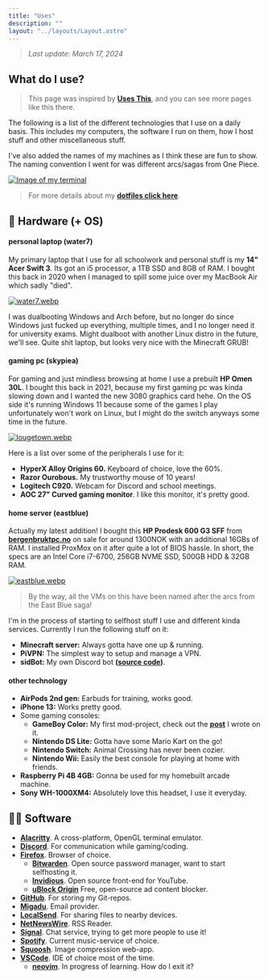 ```yaml
---
title: "Uses"
description: ""
layout: "../layouts/Layout.astro"
---
```


> *Last update: March 17, 2024*

## What do I use?
> This page was inspired by [**Uses This**](https://usesthis.com/), and you can see more pages like this there.

The following is a list of the  different technologies that I use on a daily basis. This includes my computers, the software I run on them, how I host stuff and other miscellaneous stuff. 

I've also added the names of my machines as I think these are fun to show. The naming convention I went for was different arcs/sagas from One Piece.

[![Image of my terminal](/img/term.webp)](/img/term.webp)

> For more details about my [**dotfiles click here**](https://github.com/SindreKjelsrud/dotfiles).

## 🐧 Hardware (+ OS)

#### personal laptop (water7)

My primary laptop that I use for all schoolwork and personal stuff is my **14" Acer Swift 3**. Its got an i5 processor, a 1TB SSD and 8GB of RAM. I bought this back in 2020 when I managed to spill some juice over my MacBook Air which sadly "died".

[![water7.webp](/img/water7.webp)](/img/water7.webp)

I was dualbooting Windows and Arch before, but no longer do since Windows just fucked up everything, multiple times, and I no longer need it for university exams. Might dualboot with another Linux distro in the future, we'll see. Quite shit laptop, but looks very nice with the Minecraft GRUB! 

#### gaming pc (skypiea)

For gaming and just mindless browsing at home I use a prebuilt **HP Omen 30L**. I bought this back in 2021, because my first gaming pc was kinda slowing down and I wanted the new 3080 graphics card hehe.  On the OS side it's running Windows 11 because some of the games I play unfortunately won't work on Linux, but I might do the switch anyways some time in the future.

[![lougetown.webp](/img/lougetown.webp)](/img/lougetown.webp)

Here is a list over some of the peripherals I use for it:

- **HyperX Alloy Origins 60.** Keyboard of choice, love the 60%.
- **Razor Ourobous.** My trustworthy mouse of 10 years!
- **Logitech C920.** Webcam for Discord and school meetings.
- **AOC 27" Curved gaming monitor**. I like this monitor, it's pretty good.

#### home server (eastblue)

Actually my latest addition! I bought this **HP Prodesk 600 G3 SFF** from [**bergenbruktpc.no**](https://bergenbruktpc.no/) on sale for around 1300NOK with an additional 16GBs of RAM. I installed ProxMox on it after quite a lot of BIOS hassle.  In short, the specs are an Intel Core i7-6700, 256GB NVME SSD, 500GB HDD & 32GB RAM.

[![eastblue.webp](/img/eastblue.webp)](/img/eastblue.webp)

> By the way, all the VMs on this have been named after the arcs from the East Blue saga!

I'm in the process of starting to selfhost stuff I use and different kinda services. Currently I run the following stuff on it:

- **Minecraft server:** Always gotta have one up & running. 
- **PiVPN:** The simplest way to setup and manage a VPN.
- **sidBot:** My own Discord bot **([source code](https://github.com/SindreKjelsrud/sidBot))**.

#### other technology

- **AirPods 2nd gen:** Earbuds for training, works good.
- **iPhone 13:** Works pretty good.
- Some gaming consoles:
    - **GameBoy Color:** My first mod-project, check out the [**post**](/blog/breathing-new-life-into-my-old-gameboy-color/) I wrote on it.
    - **Nintendo DS Lite:** Gotta have some Mario Kart on the go!
    - **Nintendo Switch:** Animal Crossing has never been cozier.
    - **Nintendo Wii:** Easily the best console for playing at home with friends.
- **Raspberry Pi 4B 4GB:** Gonna be used for my homebuilt arcade machine.
- **Sony WH-1000XM4:** Absolutely love this headset, I use it everyday.

## 🧑‍💻 Software

- [**Alacritty**](https://github.com/alacritty/alacritty). A cross-platform, OpenGL terminal emulator. 
- [**Discord**](https://discord.com/). For communication while gaming/coding.
- [**Firefox**](https://www.mozilla.org/en-US/firefox/new/). Browser of choice.
    - [**Bitwarden**](https://bitwarden.com/). Open source password manager, want to start selfhosting it.
    - [**Invidious**](https://invidious.io/). Open source front-end for YouTube.
    - [**uBlock Origin**](https://ublockorigin.com/) Free, open-source ad content blocker.
- [**GitHub**](https://github.com/). For storing my Git-repos.
- [**Migadu**](https://migadu.com). Email provider.
- [**LocalSend**](https://localsend.org/#/). For sharing files to nearby devices.
- [**NetNewsWire**](https://netnewswire.com/). RSS Reader.
- [**Signal**](https://signal.org/). Chat service, trying to get more people to use it!
- [**Spotify**](https://spotify.com/). Current music-service of choice.
- [**Squoosh**](https://squoosh.app/). Image compression web-app.
- [**VSCode**](https://github.com/microsoft/vscode). IDE of choice most of the time.
    - [**neovim**](https://neovim.io/). In progress of learning. How do I exit it?
